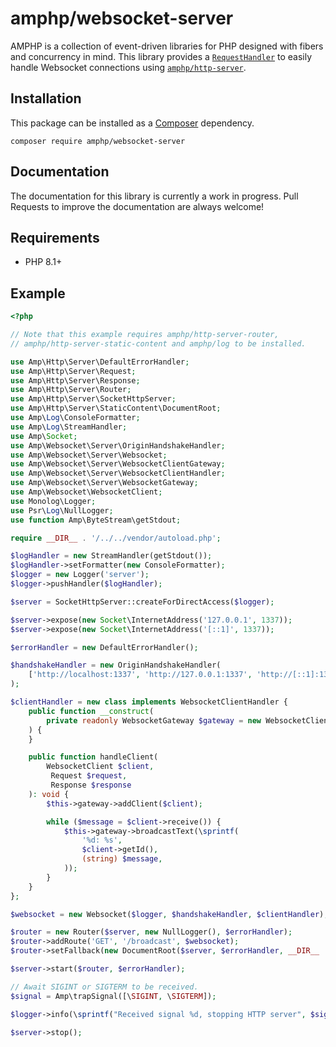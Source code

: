 # amphp/websocket-server

AMPHP is a collection of event-driven libraries for PHP designed with fibers and concurrency in mind.
This library provides a [`RequestHandler`](https://amphp.org/http-server/classes/request-handler) to easily handle Websocket connections using [`amphp/http-server`](https://github.com/amphp/http-server).

## Installation

This package can be installed as a [Composer](https://getcomposer.org) dependency.

```
composer require amphp/websocket-server
```

## Documentation

The documentation for this library is currently a work in progress. Pull Requests to improve the documentation are
always welcome!

## Requirements

- PHP 8.1+

## Example

```php
<?php

// Note that this example requires amphp/http-server-router,
// amphp/http-server-static-content and amphp/log to be installed.

use Amp\Http\Server\DefaultErrorHandler;
use Amp\Http\Server\Request;
use Amp\Http\Server\Response;
use Amp\Http\Server\Router;
use Amp\Http\Server\SocketHttpServer;
use Amp\Http\Server\StaticContent\DocumentRoot;
use Amp\Log\ConsoleFormatter;
use Amp\Log\StreamHandler;
use Amp\Socket;
use Amp\Websocket\Server\OriginHandshakeHandler;
use Amp\Websocket\Server\Websocket;
use Amp\Websocket\Server\WebsocketClientGateway;
use Amp\Websocket\Server\WebsocketClientHandler;
use Amp\Websocket\Server\WebsocketGateway;
use Amp\Websocket\WebsocketClient;
use Monolog\Logger;
use Psr\Log\NullLogger;
use function Amp\ByteStream\getStdout;

require __DIR__ . '/../../vendor/autoload.php';

$logHandler = new StreamHandler(getStdout());
$logHandler->setFormatter(new ConsoleFormatter);
$logger = new Logger('server');
$logger->pushHandler($logHandler);

$server = SocketHttpServer::createForDirectAccess($logger);

$server->expose(new Socket\InternetAddress('127.0.0.1', 1337));
$server->expose(new Socket\InternetAddress('[::1]', 1337));

$errorHandler = new DefaultErrorHandler();

$handshakeHandler = new OriginHandshakeHandler(
    ['http://localhost:1337', 'http://127.0.0.1:1337', 'http://[::1]:1337'],
);

$clientHandler = new class implements WebsocketClientHandler {
    public function __construct(
        private readonly WebsocketGateway $gateway = new WebsocketClientGateway(),
    ) {
    }

    public function handleClient(
        WebsocketClient $client,
         Request $request, 
         Response $response
    ): void {
        $this->gateway->addClient($client);

        while ($message = $client->receive()) {
            $this->gateway->broadcastText(\sprintf(
                '%d: %s',
                $client->getId(),
                (string) $message,
            ));
        }
    }
};

$websocket = new Websocket($logger, $handshakeHandler, $clientHandler);

$router = new Router($server, new NullLogger(), $errorHandler);
$router->addRoute('GET', '/broadcast', $websocket);
$router->setFallback(new DocumentRoot($server, $errorHandler, __DIR__ . '/public'));

$server->start($router, $errorHandler);

// Await SIGINT or SIGTERM to be received.
$signal = Amp\trapSignal([\SIGINT, \SIGTERM]);

$logger->info(\sprintf("Received signal %d, stopping HTTP server", $signal));

$server->stop();
```
